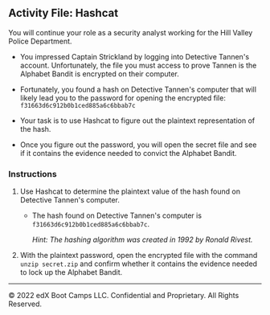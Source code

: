 ## Activity File: Hashcat 

You will continue your role as a security analyst working for the Hill Valley Police Department. 

- You impressed Captain Strickland by logging into Detective Tannen's account. Unfortunately, the file you must access to prove Tannen is the Alphabet Bandit is encrypted on their computer.

- Fortunately, you found a hash on Detective Tannen's computer that will likely lead you to the password for opening the encrypted file: `f31663d6c912b0b1ced885a6c6bbab7c`

- Your task is to use Hashcat to figure out the plaintext representation of the hash.

- Once you figure out the password, you will open the secret file and see if it contains the evidence needed to convict the Alphabet Bandit.

### Instructions

1. Use Hashcat to determine the plaintext value of the hash found on Detective Tannen's computer.

   - The hash found on Detective Tannen's computer is `f31663d6c912b0b1ced885a6c6bbab7c`.
   
       *Hint: The hashing algorithm was created in 1992 by Ronald Rivest.*

2. With the plaintext password, open the encrypted file with the command `unzip secret.zip` and confirm whether it contains the evidence needed to lock up the Alphabet Bandit. 

---

 © 2022 edX Boot Camps LLC. Confidential and Proprietary. All Rights Reserved.
